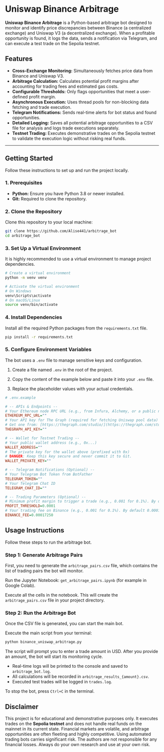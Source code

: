# Uniswap Binance Arbitrage

**Uniswap Binance Arbitrage** is a Python-based arbitrage bot designed to monitor and identify price discrepancies between Binance (a centralized exchange) and Uniswap V3 (a decentralized exchange). When a profitable opportunity is found, it logs the data, sends a notification via Telegram, and can execute a test trade on the Sepolia testnet.

## Features

- **Cross-Exchange Monitoring:** Simultaneously fetches price data from Binance and Uniswap V3.
- **Arbitrage Calculation:** Calculates potential profit margins after accounting for trading fees and estimated gas costs.
- **Configurable Thresholds:** Only flags opportunities that meet a user-defined profit margin.
- **Asynchronous Execution:** Uses thread pools for non-blocking data fetching and trade execution.
- **Telegram Notifications:** Sends real-time alerts for bot status and found opportunities.
- **Detailed Logging:** Saves all potential arbitrage opportunities to a CSV file for analysis and logs trade executions separately.
- **Testnet Trading:** Executes demonstrative trades on the Sepolia testnet to validate the execution logic without risking real funds.

---

## Getting Started

Follow these instructions to set up and run the project locally.

### 1. Prerequisites

- **Python:** Ensure you have Python 3.8 or newer installed.
- **Git:** Required to clone the repository.

### 2. Clone the Repository

Clone this repository to your local machine:
```bash
git clone https://github.com/Alise441/arbitrage_bot
cd arbitrage_bot
```

### 3. Set Up a Virtual Environment

It is highly recommended to use a virtual environment to manage project dependencies.

```bash
# Create a virtual environment
python -m venv venv

# Activate the virtual environment
# On Windows
venv\Scripts\activate
# On macOS/Linux
source venv/bin/activate
```

### 4. Install Dependencies

Install all the required Python packages from the `requirements.txt` file.

```bash
pip install -r requirements.txt
```

### 5. Configure Environment Variables

The bot uses a `.env` file to manage sensitive keys and configuration.

1. Create a file named `.env` in the root of the project.

2. Copy the content of the example below and paste it into your `.env` file.

3. Replace the placeholder values with your actual credentials.

```ini
# .env.example

# -- APIs & Endpoints --
# Your Ethereum node RPC URL (e.g., from Infura, Alchemy, or a public node). By default https://ethereum-rpc.publicnode.com is used.
ETHEREUM_RPC_URL=""
# Your API key for The Graph (required for fetching Uniswap pool data)
# Get one from: [https://thegraph.com/studio/](https://thegraph.com/studio/)
THEGRAPH_API_KEY=""

# -- Wallet for Testnet Trading --
# Your public wallet address (e.g., 0x...)
WALLET_ADDRESS=""
# The private key for the wallet above (prefixed with 0x)
# DANGER: Keep this key secure and never commit it to Git.
WALLET_PRIVATE_KEY=""

# -- Telegram Notifications (Optional) --
# Your Telegram Bot Token from BotFather
TELEGRAM_TOKEN=""
# Your Telegram Chat ID
TELEGRAM_CHAT_ID=""

# -- Trading Parameters (Optional) --
# Minimum profit margin to trigger a trade (e.g., 0.001 for 0.1%). By default 0.0001
PROFIT_THRESHOLD=0.0001
# Your trading fee on Binance (e.g., 0.001 for 0.1%). By default 0.00017250
BINANCE_FEE=0.00017250
```

## Usage Instructions

Follow these steps to run the arbitrage bot.

### Step 1: Generate Arbitrage Pairs

First, you need to generate the `arbitrage_pairs.csv` file, which contains the list of trading pairs the bot will monitor.

Run the Jupyter Notebook: `get_arbitrage_pairs.ipynb` (for example in Google Colab).

Execute all the cells in the notebook. This will create the `arbitrage_pairs.csv` file in your project directory.

### Step 2: Run the Arbitrage Bot

Once the CSV file is generated, you can start the main bot.

Execute the main script from your terminal:

```bash
python binance_uniswap_arbitrage.py
```

The script will prompt you to enter a trade amount in USD. After you provide an amount, the bot will start its monitoring cycle.

- Real-time logs will be printed to the console and saved to `arbitrage_bot.log`.
- All calculations will be recorded in `arbitrage_results_{amount}.csv`.
- Executed test trades will be logged in `trades.log`.

To stop the bot, press `Ctrl+C` in the terminal.

## Disclaimer

This project is for educational and demonstrative purposes only. It executes trades on the **Sepolia testnet** and does not handle real funds on the mainnet in its current state. Financial markets are volatile, and arbitrage opportunities are often fleeting and highly competitive. Using automated trading bots carries significant risk. The authors are not responsible for any financial losses. Always do your own research and use at your own risk.
